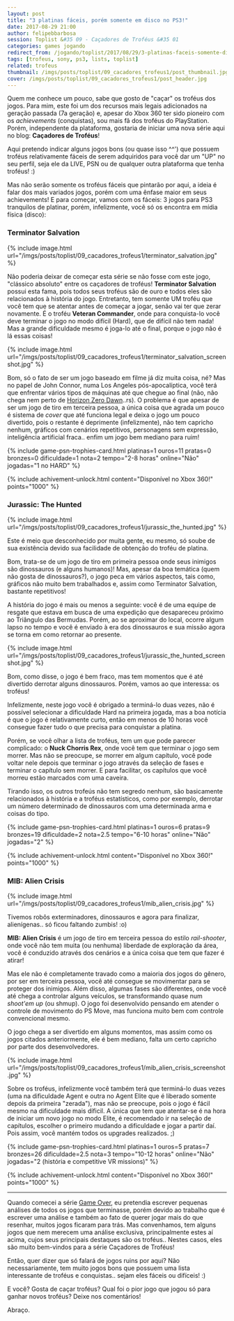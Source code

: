 ```yaml
---
layout: post
title: "3 platinas fáceis, porém somente em disco no PS3!"
date: 2017-08-29 21:00
author: felipebbarbosa
session: Toplist &#35 09 - Caçadores de Troféus &#35 01
categories: games jogando
redirect_from: /jogando/toplist/2017/08/29/3-platinas-faceis-somente-disco-ps3.html
tags: [trofeus, sony, ps3, lists, toplist]
related: trofeus
thumbnail: /imgs/posts/toplist/09_cacadores_trofeus1/post_thumbnail.jpg
cover: /imgs/posts/toplist/09_cacadores_trofeus1/post_header.jpg
---
```


Quem me conhece um pouco, sabe que gosto de "caçar" os troféus dos jogos. Para mim, este foi um dos recursos mais legais adicionados na geração passada (7a geração) e, apesar do Xbox 360 ter sido pioneiro com os _achievements_ (conquistas), sou mais fã dos troféus do PlayStation. Porém, independente da plataforma, gostaria de iniciar uma nova série aqui no blog: **Caçadores de Troféus**!

Aqui pretendo indicar alguns jogos bons (ou quase isso ^^') que possuem troféus relativamente fáceis de serem adquiridos para você dar um "UP" no seu perfil, seja ele da LIVE, PSN ou de qualquer outra plataforma que tenha troféus! :)

<!--more-->

Mas não serão somente os troféus fáceis que pintarão por aqui, a ideia é falar dos mais variados jogos, porém com uma ênfase maior em seus achievements! E para começar, vamos com os fáceis: 3 jogos para PS3 tranquilos de platinar, porém, infelizmente, você só os encontra em mídia física (disco):

### Terminator Salvation

{% include image.html
  url="/imgs/posts/toplist/09_cacadores_trofeus1/terminator_salvation.jpg" %}

Não poderia deixar de começar esta série se não fosse com este jogo, "clássico absoluto" entre os caçadores de troféus! **Terminator Salvation** possui esta fama, pois todos seus troféus são de ouro e todos eles são relacionados à história do jogo. Entretanto, tem somente UM troféu que você tem que se atentar antes de começar a jogar, senão vai ter que zerar novamente. É o troféu **Veteran Commander**, onde para conquista-lo você deve terminar o jogo no modo difícil (Hard), que de difícil não tem nada! Mas a grande dificuldade mesmo é joga-lo até o final, porque o jogo não é lá essas coisas!

{% include image.html
  url="/imgs/posts/toplist/09_cacadores_trofeus1/terminator_salvation_screenshot.jpg" %}

Bom, só o fato de ser um jogo baseado em filme já diz muita coisa, né? Mas no papel de John Connor, numa Los Angeles pós-apocalíptica, você terá que enfrentar vários tipos de máquinas até que chegue ao final (não, não chega nem perto de [Horizon Zero Dawn](/jogando/analise/2017/06/25/analise-horizon-zero-dawn.html)..rs). O problema é que apesar de ser um jogo de tiro em terceira pessoa, a única coisa que agrada um pouco é sistema de _cover_ que até funciona legal e deixa o jogo um pouco divertido, pois o restante é deprimente (infelizmente), não tem capricho nenhum, gráficos com cenários repetitivos, personagens sem expressão, inteligência artificial fraca.. enfim um jogo bem mediano para ruim!

{% include game-psn-trophies-card.html
  platinas=1 ouros=11 pratas=0 bronzes=0
  dificuldade=1 nota=2
  tempo="2-8 horas"
  online="Não"
  jogadas="1 no HARD" %}

{% include achivement-unlock.html
    content="Disponível no Xbox 360!"
    points="1000" %}

### Jurassic: The Hunted

{% include image.html
  url="/imgs/posts/toplist/09_cacadores_trofeus1/jurassic_the_hunted.jpg" %}

Este é meio que desconhecido por muita gente, eu mesmo, só soube de sua existência devido sua facilidade de obtenção do troféu de platina.

Bom, trata-se de um jogo de tiro em primeira pessoa onde seus inimigos são dinossauros (e alguns humanos)! Mas, apesar da boa temática (quem não gosta de dinossauros?), o jogo peca em vários aspectos, tais como, gráficos não muito bem trabalhados e, assim como Terminator Salvation, bastante repetitivos!

A história do jogo é mais ou menos a seguinte: você é de uma equipe de resgate que estava em busca de uma expedição que desapareceu próximo ao Triângulo das Bermudas. Porém, ao se aproximar do local, ocorre algum lapso no tempo e você é enviado à era dos dinossauros e sua missão agora se torna em como retornar ao presente.

{% include image.html
  url="/imgs/posts/toplist/09_cacadores_trofeus1/jurassic_the_hunted_screenshot.jpg" %}

Bom, como disse, o jogo é bem fraco, mas tem momentos que é até divertido derrotar alguns dinossauros. Porém, vamos ao que interessa: os troféus!

Infelizmente, neste jogo você é obrigado a terminá-lo duas vezes, não é possível selecionar a dificuldade Hard na primeira jogada, mas a boa notícia é que o jogo é relativamente curto, então em menos de 10 horas você consegue fazer tudo o que precisa para conquistar a platina.

Porém, se você olhar a lista de troféus, tem um que pode parecer complicado: o **Nuck Chorris Rex**, onde você tem que terminar o jogo sem morrer. Mas não se preocupe, se morrer em algum capítulo, você pode voltar nele depois que terminar o jogo através da seleção de fases e terminar o capítulo sem morrer. E para facilitar, os capítulos que você morreu estão marcados com uma caveira.

Tirando isso, os outros trofeús não tem segredo nenhum, são basicamente relacionados à história e a troféus estatísticos, como por exemplo, derrotar um número determinado de dinossauros com uma determinada arma e coisas do tipo.

{% include game-psn-trophies-card.html
  platinas=1 ouros=6 pratas=9 bronzes=19
  dificuldade=2 nota=2.5
  tempo="6-10 horas"
  online="Não"
  jogadas="2" %}

{% include achivement-unlock.html
    content="Disponível no Xbox 360!"
    points="1000" %}

### MIB: Alien Crisis

{% include image.html
  url="/imgs/posts/toplist/09_cacadores_trofeus1/mib_alien_crisis.jpg" %}

Tivemos robôs exterminadores, dinossauros e agora para finalizar, alienígenas.. só ficou faltando zumbis! :o)

**MIB: Alien Crisis** é um jogo de tiro em terceira pessoa do estilo _rail-shooter_, onde você não tem muita (ou nenhuma) liberdade de exploração da área, você é conduzido através dos cenários e a única coisa que tem que fazer é atirar!

Mas ele não é completamente travado como a maioria dos jogos do gênero, por ser em terceira pessoa, você até consegue se movimentar para se proteger dos inimigos. Além disso, algumas fases são diferentes, onde você até chega a controlar alguns veículos, se transformando quase num _shoot'em up_ (ou shmup). O jogo foi desenvolvido pensando em atender o controle de movimento do PS Move, mas funciona muito bem com controle convencional mesmo.

O jogo chega a ser divertido em alguns momentos, mas assim como os jogos citados anteriormente, ele é bem mediano, falta um certo capricho por parte dos desenvolvedores.

{% include image.html
  url="/imgs/posts/toplist/09_cacadores_trofeus1/mib_alien_crisis_screenshot.jpg" %}

Sobre os troféus, infelizmente você também terá que terminá-lo duas vezes (uma na dificuldade Agent e outra no Agent Elite que é liberado somente depois da primeira "zerada"), mas não se preocupe, pois o jogo é fácil mesmo na dificuldade mais díficil. A única que tem que atentar-se é na hora de iniciar um novo jogo no modo Elite, é recomendado ir na seleção de capítulos, escolher o primeiro mudando a dificuldade e jogar a partir daí. Pois assim, você mantém todos os upgrades realizados. ;)

{% include game-psn-trophies-card.html
  platinas=1 ouros=5 pratas=7 bronzes=26
  dificuldade=2.5 nota=3
  tempo="10-12 horas"
  online="Não"
  jogadas="2 (história e competitive VR missions)" %}

{% include achivement-unlock.html
    content="Disponível no Xbox 360!"
    points="1000" %}

---

Quando comecei a série [Game Over](/jogando/analise/), eu pretendia escrever pequenas análises de todos os jogos que terminasse, porém devido ao trabalho que é escrever uma análise e também ao fato de querer jogar mais do que resenhar, muitos jogos ficaram para trás. Mas convenhamos, tem alguns jogos que nem merecem uma análise exclusiva, principalmente estes aí acima, cujos seus principais destaques são os troféus.. Nestes casos, eles são muito bem-vindos para a série Caçadores de Troféus!

Então, quer dizer que só falará de jogos ruins por aqui? Não necessariamente, tem muito jogos bons que possuem uma lista interessante de troféus e conquistas.. sejam eles fáceis ou difíceis! :)

E você? Gosta de caçar troféus? Qual foi o pior jogo que jogou só para ganhar novos troféus? Deixe nos comentários!

Abraço.
